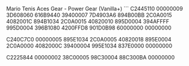 Mario Tenis Aces Gear - Power Gear (Vanilla+) ```
C2445110 00000009
3D608060 616B9440
39400007 7D4903A6
894B00BB 2C0A0015
4082001C 894B1034
2C0A0015 40820010
895D0004 394AFFFF
995D0004 396B1080
4200FFD8 901D0B98
60000000 00000000

C240C7C0 00000005
895E1034 2C0A0005
40820018 895E0004
2C0A0000 4082000C
39400004 995E1034
837E0000 00000000

C2225844 00000002
38C00005 98C30004
88C300BA 00000000
``` "Mario tennis aces gear. Hit em 5 times. Force opponent to retire. Why play the game when you can break their racket" - frenchy
